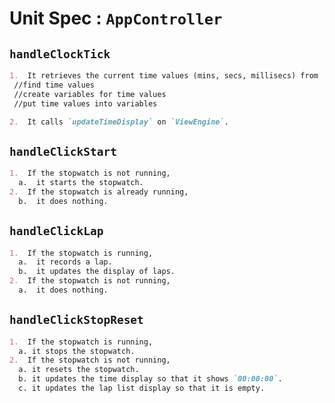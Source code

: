 # Unit Spec : `AppController`

## `handleClockTick`

```markdown
1.  It retrieves the current time values (mins, secs, millisecs) from `Stopwatch`.
 //find time values
 //create variables for time values
 //put time values into variables

2.  It calls `updateTimeDisplay` on `ViewEngine`.

```

## `handleClickStart`

```markdown
1.  If the stopwatch is not running,
  a.  it starts the stopwatch.
2.  If the stopwatch is already running,
  b.  it does nothing.
```

## `handleClickLap`

```markdown
1.  If the stopwatch is running,
  a.  it records a lap.
  b.  it updates the display of laps.
2.  If the stopwatch is not running,
  a.  it does nothing.
```

## `handleClickStopReset`

```markdown
1.  If the stopwatch is running,
  a. it stops the stopwatch.
2.  If the stopwatch is not running,
  a. it resets the stopwatch.
  b. it updates the time display so that it shows `00:00:00`.
  c. it updates the lap list display so that it is empty.
```
